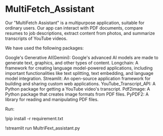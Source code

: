 # MultiFetch_Assistant
Our "MultiFetch Assistant" is a multipurpose application, suitable for ordinary users. Our app can interact with PDF documents, compare resumes to job descriptions, extract content from photos, and summarize transcripts of YouTube videos.

We have used the following packages:

Google's Generative AI(Gemini): Google's advanced AI models are made to generate text, graphics, and other types of content.
Longchain: A framework for creating language model-powered applications, including important functionalities like text splitting, text embedding, and language model integration.
Streamlit: An open-source application framework for building and sharing custom web applications.
YouTube_Transcript_API: A Python package for getting a YouTube video's transcript.
Pdf2image: A Python package that creates image formats from PDF files.
PyPDF2: A library for reading and manipulating PDF files.


Run:

!pip install -r requirement.txt

!streamlit run MultriFext_assistant.py
